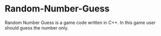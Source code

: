 # Random-Number-Guess
Random Number Guess is a game code written in C++. In this game user should guess the number only.
